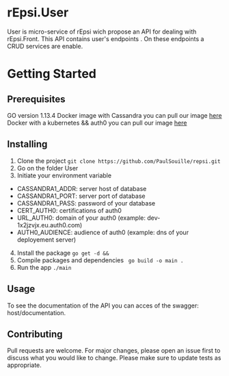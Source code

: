 # rEpsi.User
User is micro-service of rEpsi wich propose an API for dealing with rEpsi.Front.
This API contains  user's endpoints .
On these endpoints a CRUD services are enable. 
# Getting Started

## Prerequisites
 GO version 1.13.4
 Docker image with Cassandra you can pull our image [here](http://link)
 Docker with a kubernetes && auth0  you can pull our image [here]()
## Installing

1. Clone the project
```git clone https://github.com/PaulSouille/repsi.git```
2. Go on the folder User
3. Initiate your environment variable 
* CASSANDRA1_ADDR: server host of database
* CASSANDRA1_PORT: server port of database 
* CASSANDRA1_PASS: password of your database
* CERT_AUTH0: certifications of auth0
* URL_AUTH0: domain of your auth0 (example: dev-1x2jzvjx.eu.auth0.com)
* AUTH0_AUDIENCE: audience of auth0 (example: dns of your deployement server)
4. Install the package
```go get -d && ```
5. Compile packages and dependencies
``` go build -o main .```
6. Run the app
```./main```



## Usage
To see the documentation of the API you can acces of the swagger:  host/documentation.


## Contributing
Pull requests are welcome. For major changes, please open an issue first to discuss what you would like to change.
Please make sure to update tests as appropriate.
 